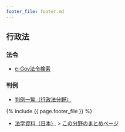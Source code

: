 ```yaml
---
footer_file: footer.md
---
```



## 行政法

### 法令

- [e-Gov法令検索](https://elaws.e-gov.go.jp/search/elawsSearch/elaws_search/lsg0100/)


### 判例

- [判例一覧（行政法分野）](cases)


{% include {{ page.footer_file }}  %}

- [法学資料（日本）](../../) > [この分野のまとめページ](./)
